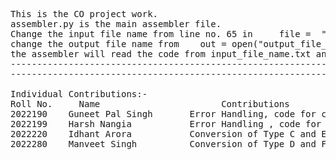 <pre>
This is the CO project work.
assembler.py is the main assembler file.
Change the input file name from line no. 65 in     file =  "input_file_name.txt" 
change the output file name from    out = open("output_file_name.txt","w")
the assembler will read the code from input_file_name.txt and print the output in "output_file_name.txt".
---------------------------------------------------------------------------------------------------------------
---------------------------------------------------------------------------------------------------------------

Individual Contributions:-
Roll No.     Name                       Contributions
2022190    Guneet Pal Singh       Error Handling, code for conversion of Type- B to Binary
2022199    Harsh Nangia           Error Handling , code for conversion of Type- A to Binary
2022220    Idhant Arora           Conversion of Type C and E to Binary
2022280    Manveet Singh          Conversion of Type D and F to Binary
<pre/>
